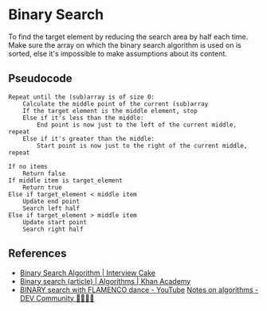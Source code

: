 # Binary Search

To find the target element by reducing the search area by half each time. Make sure the array on which the binary search algorithm is used on is sorted, else it's impossible to make assumptions about its content.

## Pseudocode

```
Repeat until the (sub)array is of size 0:
    Calculate the middle point of the current (sub)array
    If the target element is the middle element, stop
    Else if it's less than the middle:
        End point is now just to the left of the current middle, repeat
    Else if it's greater than the middle:
        Start point is now just to the right of the current middle, repeat
```

```
If no items
    Return false
If middle item is target_element
    Return true
Else if target_element < middle item
    Update end point
    Search left half
Else if target_element > middle item
    Update start point
    Search right half
```

## References

* [Binary Search Algorithm | Interview Cake](https://www.interviewcake.com/concept/python/binary-search?)
* [Binary search (article) | Algorithms | Khan Academy](https://www.khanacademy.org/computing/computer-science/algorithms/binary-search/a/binary-search)
* [BINARY search with FLAMENCO dance -
  YouTube](https://www.youtube.com/watch?v=iP897Z5Nerk)
  [Notes on algorithms - DEV Community 👩‍💻👨‍💻](https://dev.to/hexangel616/notes-on-algorithms-36pi)
